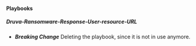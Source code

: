 
#### Playbooks

##### Druva-Ransomware-Response-User-resource-URL

- ***Breaking Change*** Deleting the playbook, since it is not in use anymore.